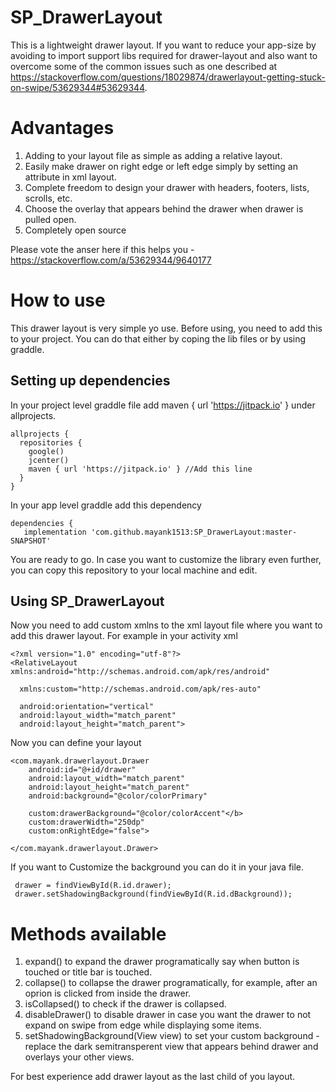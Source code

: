 # SP_DrawerLayout

This is a lightweight drawer layout. If you want to reduce your app-size by avoiding to import support libs required for drawer-layout and also want to overcome some of the common issues such as one described at https://stackoverflow.com/questions/18029874/drawerlayout-getting-stuck-on-swipe/53629344#53629344.

# Advantages
1. Adding to your layout file as simple as adding a relative layout.
2. Easily make drawer on right edge or left edge simply by setting an attribute in xml layout.
3. Complete freedom to design your drawer with headers, footers, lists, scrolls, etc.
4. Choose the overlay that appears behind the drawer when drawer is pulled open.
5. Completely open source

Please vote the anser here if this helps you - https://stackoverflow.com/a/53629344/9640177

# How to use
This drawer layout is very simple yo use. Before using, you need to add this to your project. You can do that either by coping the lib files or by using graddle.

## Setting up dependencies
In your project level graddle file add maven { url 'https://jitpack.io' } under allprojects.

    allprojects {
      repositories {
        google()
        jcenter()
        maven { url 'https://jitpack.io' } //Add this line
      }
    }
    
In your app level graddle add this dependency 

    dependencies {
       implementation 'com.github.mayank1513:SP_DrawerLayout:master-SNAPSHOT'
       
You are ready to go. In case you want to customize the library even further, you can copy this repository to your local machine and edit.

## Using SP_DrawerLayout
Now you need to add custom xmlns to the xml layout file where you want to add this drawer layout. For example in your activity xml

    <?xml version="1.0" encoding="utf-8"?>
    <RelativeLayout xmlns:android="http://schemas.android.com/apk/res/android"
    
      xmlns:custom="http://schemas.android.com/apk/res-auto"
    
      android:orientation="vertical"
      android:layout_width="match_parent"
      android:layout_height="match_parent">
      
Now you can define your layout

    <com.mayank.drawerlayout.Drawer 
        android:id="@+id/drawer"
        android:layout_width="match_parent"
        android:layout_height="match_parent"
        android:background="@color/colorPrimary"
        
        custom:drawerBackground="@color/colorAccent"</b>
        custom:drawerWidth="250dp"
        custom:onRightEdge="false">
        
    </com.mayank.drawerlayout.Drawer>
    
If you want to Customize the background you can do it in your java file.
     
     drawer = findViewById(R.id.drawer);
     drawer.setShadowingBackground(findViewById(R.id.dBackground));
     
# Methods available
1. expand() to expand the drawer programatically say when button is touched or title bar is touched.
2. collapse() to collapse the drawer programatically, for example, after an oprion is clicked from inside the drawer.
3. isCollapsed() to check if the drawer is collapsed.
4. disableDrawer() to disable drawer in case you want the drawer to not expand on swipe from edge while displaying some items.
5. setShadowingBackground(View view) to set your custom background - replace the dark semitransperent view that appears behind drawer and overlays your other views.

For best experience add drawer layout as the last child of you layout.
  
